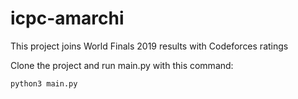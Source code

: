 # icpc-amarchi
This project joins World Finals 2019 results with Codeforces ratings

Clone the project and run main.py with this command:

```
python3 main.py
```
